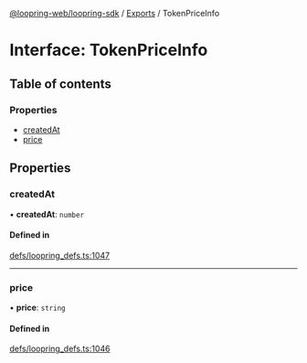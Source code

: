[@loopring-web/loopring-sdk](../README.md) / [Exports](../modules.md) / TokenPriceInfo

# Interface: TokenPriceInfo

## Table of contents

### Properties

- [createdAt](TokenPriceInfo.md#createdat)
- [price](TokenPriceInfo.md#price)

## Properties

### createdAt

• **createdAt**: `number`

#### Defined in

[defs/loopring_defs.ts:1047](https://github.com/Loopring/loopring_sdk/blob/300ee65/src/defs/loopring_defs.ts#L1047)

___

### price

• **price**: `string`

#### Defined in

[defs/loopring_defs.ts:1046](https://github.com/Loopring/loopring_sdk/blob/300ee65/src/defs/loopring_defs.ts#L1046)
